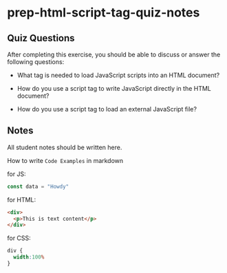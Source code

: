 # prep-html-script-tag-quiz-notes

## Quiz Questions

After completing this exercise, you should be able to discuss or answer the following questions:

- What tag is needed to load JavaScript scripts into an HTML document?
<!-- A <script> tag is used to embed a JS script into a HTML document. -->
- How do you use a script tag to write JavaScript directly in the HTML document?
<!-- The <script> tag is placed within the body at the end of a html document. This is how it looks in html5:
<script>
document.getElementById("demo").innerHTML = "Hello JavaScript!";
</script>
-->
- How do you use a script tag to load an external JavaScript file?
<!-- In order to load an external JavaScript file, you must add the location of the external surce such as the URL. This is the format you would use:
<script src="myscripts.js"></script>
"src" specifies the URL of an external script file.
-->
## Notes

All student notes should be written here.


How to write `Code Examples` in markdown

for JS:
```javascript
const data = "Howdy"
```

for HTML:
```html
<div>
  <p>This is text content</p>
</div>
```

for CSS:
```css
div {
  width:100%
}
```
